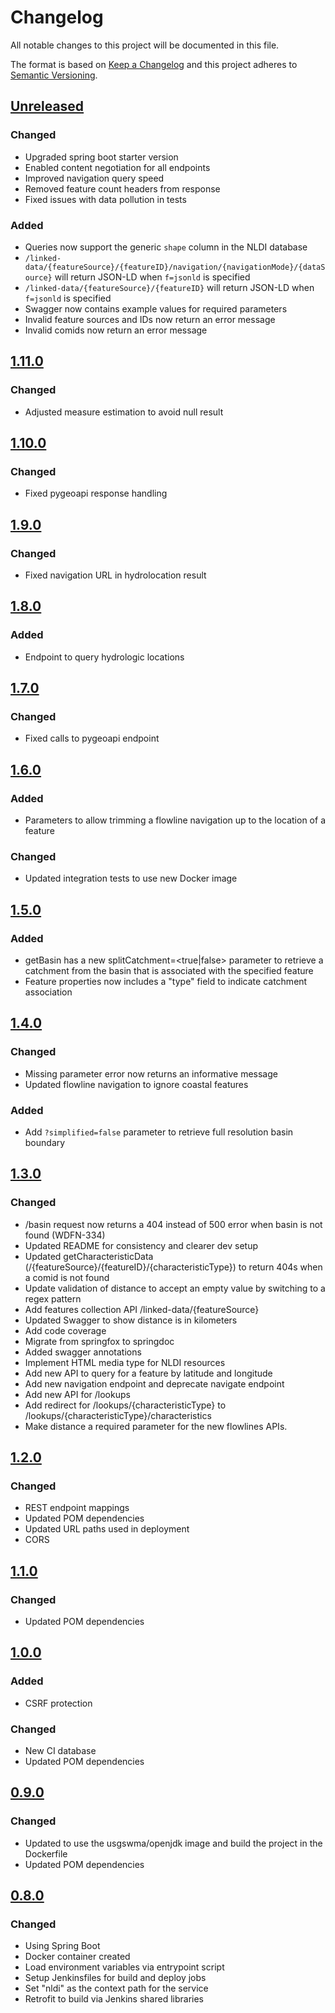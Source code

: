 # Changelog
All notable changes to this project will be documented in this file.

The format is based on [Keep a Changelog](http://keepachangelog.com/en/1.0.0/)
and this project adheres to [Semantic Versioning](http://semver.org/spec/v2.0.0.html).

## [Unreleased](https://github.com/internetofwater/nldi-services/compare/nldi-services-1.11.0...master)
### Changed
* Upgraded spring boot starter version
* Enabled content negotiation for all endpoints
* Improved navigation query speed
* Removed feature count headers from response
* Fixed issues with data pollution in tests

### Added
* Queries now support the generic `shape` column in the NLDI database
* `/linked-data/{featureSource}/{featureID}/navigation/{navigationMode}/{dataSource}` will return JSON-LD when `f=jsonld` is specified
* `/linked-data/{featureSource}/{featureID}` will return JSON-LD when `f=jsonld` is specified
* Swagger now contains example values for required parameters
* Invalid feature sources and IDs now return an error message
* Invalid comids now return an error message

## [1.11.0](https://github.com/internetofwater/nldi-services/compare/nldi-services-1.10.0...nldi-services-1.11.0)
### Changed
* Adjusted measure estimation to avoid null result

## [1.10.0](https://github.com/internetofwater/nldi-services/compare/nldi-services-1.9.0...nldi-services-1.10.0)
### Changed
* Fixed pygeoapi response handling

## [1.9.0](https://github.com/internetofwater/nldi-services/compare/nldi-services-1.8.0...nldi-services-1.9.0)
### Changed
* Fixed navigation URL in hydrolocation result

## [1.8.0](https://github.com/internetofwater/nldi-services/compare/nldi-services-1.7.0...nldi-services-1.8.0)
### Added
* Endpoint to query hydrologic locations

## [1.7.0](https://github.com/internetofwater/nldi-services/compare/nldi-services-1.6.0...nldi-services-1.7.0)

### Changed
* Fixed calls to pygeoapi endpoint

## [1.6.0](https://github.com/internetofwater/nldi-services/compare/nldi-services-1.5.0...nldi-services-1.6.0)
### Added
* Parameters to allow trimming a flowline navigation up to the location of a feature

### Changed
* Updated integration tests to use new Docker image

## [1.5.0](https://github.com/internetofwater/nldi-services/compare/nldi-services-1.4.0...nldi-services-1.5.0)
### Added
* getBasin has a new splitCatchment=<true|false> parameter to retrieve a catchment from the basin that 
is associated with the specified feature
* Feature properties now includes a "type" field to indicate catchment association

## [1.4.0](https://github.com/internetofwater/nldi-services/compare/nldi-services-1.3.0...nldi-services-1.4.0)
### Changed
* Missing parameter error now returns an informative message
* Updated flowline navigation to ignore coastal features

### Added
* Add `?simplified=false` parameter to retrieve full resolution basin boundary

## [1.3.0](https://github.com/internetofwater/nldi-services/compare/nldi-services-1.2.0...nldi-services-1.3.0)
### Changed
*   /basin request now returns a 404 instead of 500 error when basin is not found (WDFN-334)
*   Updated README for consistency and clearer dev setup
*   Updated getCharacteristicData (/{featureSource}/{featureID}/{characteristicType}) to return 404s when a comid is not found
*   Update validation of distance to accept an empty value by switching to a regex pattern
*   Add features collection API /linked-data/{featureSource}
*   Updated Swagger to show distance is in kilometers
*   Add code coverage
*   Migrate from springfox to springdoc
*   Added swagger annotations
*   Implement HTML media type for NLDI resources
*   Add new API to query for a feature by latitude and longitude
*   Add new navigation endpoint and deprecate navigate endpoint
*   Add new API for /lookups
*   Add redirect for /lookups/{characteristicType} to /lookups/{characteristicType}/characteristics
*   Make distance a required parameter for the new flowlines APIs.
  
## [1.2.0](https://github.com/internetofwater/nldi-services/compare/nldi-services-1.1.0...nldi-services-1.2.0)
### Changed
*   REST endpoint mappings
*   Updated POM dependencies
*   Updated URL paths used in deployment
*   CORS

## [1.1.0](https://github.com/internetofwater/nldi-services/compare/nldi-services-1.0.0...nldi-services-1.1.0)
### Changed
*   Updated POM dependencies

## [1.0.0](https://github.com/internetofwater/nldi-services/compare/nldi-services-0.9...nldi-services-1.0.0)
### Added
*   CSRF protection
### Changed
*   New CI database
*   Updated POM dependencies

## [0.9.0](https://github.com/internetofwater/nldi-services/compare/nldi-services-0.8...nldi-services-0.9)
### Changed
*   Updated to use the usgswma/openjdk image and build the project in the Dockerfile
*   Updated POM dependencies

## [0.8.0](https://github.com/internetofwater/nldi-services/compare/nldi-services-0.7.0...nldi-services-0.8)
### Changed
*   Using Spring Boot
*   Docker container created
*   Load environment variables via entrypoint script
*   Setup Jenkinsfiles for build and deploy jobs
*   Set "nldi" as the context path for the service
*   Retrofit to build via Jenkins shared libraries
